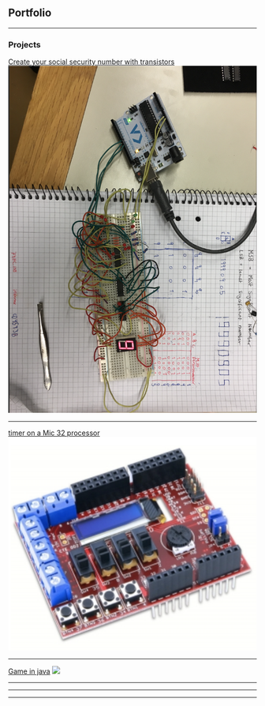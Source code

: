 ## Portfolio

---

### Projects

[Create your social security number with transistors](https://github.com/mustafamusse/myFirstGame)
<img src="images/image.jpg?raw=true"/>

---
[timer on a Mic 32 processor](https://github.com/mustafamusse/Timer-on-a-pic32)
<img src="images/image2.jpg?raw=true"/>

---
[Game in java](https://github.com/mustafamusse/myFirstGame)
<img src="images/Skärmavbild 2020-03-26 kl. 22.17.39.png?raw=true"/>

---

---




---

